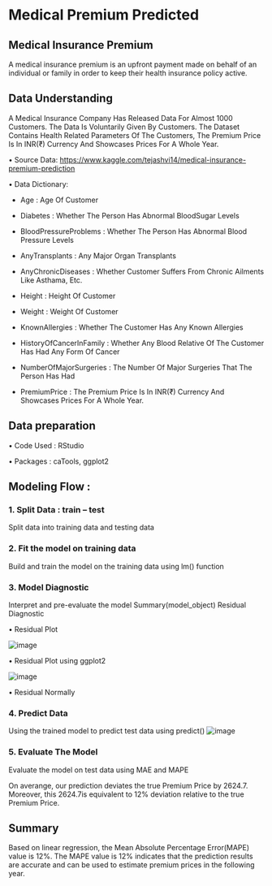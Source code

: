 # Medical Premium Predicted

## Medical Insurance Premium 
A medical insurance premium is an upfront payment made on behalf of an individual or family in order to keep their health insurance policy active.

## Data Understanding

A Medical Insurance Company Has Released Data For Almost 1000 Customers. The Data Is Voluntarily Given By Customers. 
The Dataset Contains Health Related Parameters Of The Customers, The Premium Price Is In INR(₹) Currency And Showcases Prices For A Whole Year.

•	Source Data: https://www.kaggle.com/tejashvi14/medical-insurance-premium-prediction  

•	Data Dictionary:
    
   - Age : Age Of Customer 
    
   - Diabetes : Whether The Person Has Abnormal BloodSugar Levels
    
   - BloodPressureProblems : Whether The Person Has Abnormal Blood Pressure Levels
    
   - AnyTransplants : Any Major Organ Transplants
    
   - AnyChronicDiseases : Whether Customer Suffers From Chronic Ailments Like Asthama, Etc.
    
   - Height : Height Of Customer
    
   - Weight : Weight Of Customer
    
   - KnownAllergies : Whether The Customer Has Any Known Allergies
    
   - HistoryOfCancerInFamily : Whether Any Blood Relative Of The Customer Has Had Any Form Of Cancer
    
   - NumberOfMajorSurgeries : The Number Of Major Surgeries That The Person Has Had
    
   - PremiumPrice : The Premium Price Is In INR(₹) Currency And Showcases Prices For A Whole Year.

## Data preparation
•	Code Used : RStudio 

•	Packages : caTools, ggplot2

## Modeling Flow : 
### 1. Split Data : train – test
   Split data into training data and testing data
### 2. Fit the model on training data
   Build and train the model on the training data using lm() function
### 3. Model Diagnostic
   Interpret and pre-evaluate the model
   Summary(model_object)
   Residual Diagnostic
    
   • 	Residual Plot
   
   ![image](https://user-images.githubusercontent.com/88583319/128622590-4970740a-2869-429c-910b-bc23c9a62166.png)
    
   • 	Residual Plot using ggplot2
    
   ![image](https://user-images.githubusercontent.com/88583319/128622578-ac49b108-b32b-45f7-a6e0-618c291d7181.png)
    
   •	Residual Normally
    
### 4. Predict Data
   Using the trained model to predict test data using predict()
   ![image](https://user-images.githubusercontent.com/88583319/128622622-32f066da-24c3-4238-82ea-19ea2074a8d8.png)
   
### 5. Evaluate The Model
   Evaluate the model on test data using MAE and MAPE
 
On averange, our prediction deviates the true Premium Price by 2624.7. Moreover, this 2624.7is equivalent to 12% deviation relative to the true Premium Price.

## Summary

Based on linear regression, the Mean Absolute Percentage Error(MAPE) value is 12%. The MAPE value is 12% indicates that the prediction results are accurate and can be used to estimate premium prices in the following year. 
